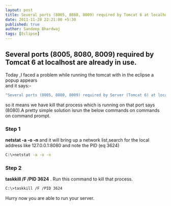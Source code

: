 ```yaml
---
layout: post
title: Several ports (8005, 8080, 8009) required by Tomcat 6 at localhost are already in use
date: 2011-11-28 22:21:00 +5:30
published: true
author: Sandeep Bhardwaj
tags: [Eclipse]
---
```


<h2>Several ports (8005, 8080, 8009) required by Tomcat 6 at localhost are already in use.</h2>  

Today ,I faced a problem while running the tomcat with in the eclipse a popup appears  
and it says:-  

``` bash
"Several ports (8005, 8080, 8009) required by Server (Tomcat 6) at localhost are already in use. The server may already be running in another process, or a system process may be using the port. To start this server you will need to stop the other process or change the port number(s)."  
``` 

so it means we have kill that process which is running on that port says (8080).A pretty simple solution isrun the below commands on commands on command prompt. 

<h3>Step 1</h3>
<b>netstat -a -o -n</b> and it will bring up a network list,search for the local address like 127.0.0.1:8080 and note the PID (eq 3624)

``` bash
C:\>netstat -a -o -n
``` 
 
<h3>Step 2</h3>
<b>taskkill /F /PID 3624</b> . Run this command to kill that process.

``` bash
C:\>taskkill /F /PID 3624
``` 

Hurry now you are able to run your server.  

